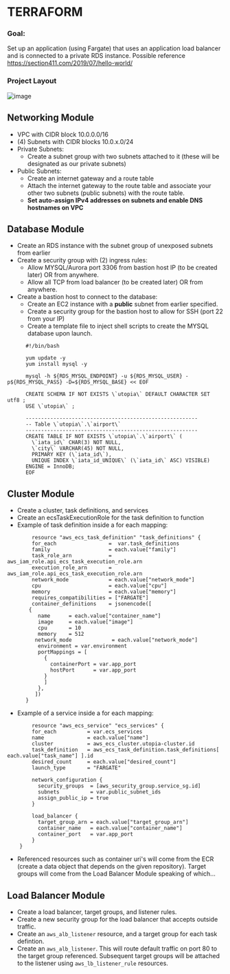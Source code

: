 # TERRAFORM

### Goal:
Set up an application (using Fargate) that uses an application load balancer and is connected to a private RDS instance. Possible reference https://section411.com/2019/07/hello-world/

### Project Layout
![image](https://user-images.githubusercontent.com/90656351/145691195-38e94c8b-90b9-4dfd-8a89-2c90ce05019a.png)


## Networking Module
- VPC with CIDR block 10.0.0.0/16
- (4) Subnets with CIDR blocks 10.0.x.0/24
- Private Subnets:
  - Create a subnet group with two subnets attached to it (these will be designated as our private subnets)
- Public Subnets:
  - Create an internet gateway and a route table
  - Attach the internet gateway to the route table and associate your other two subnets (public subnets) with the route table.  
  - **Set auto-assign IPv4 addresses on subnets and enable DNS hostnames on VPC**

## Database Module
- Create an RDS instance with the subnet group of unexposed subnets from earlier
- Create a security group with (2) ingress rules: 
  - Allow MYSQL/Aurora port 3306 from bastion host IP (to be created later) OR from anywhere.
  - Allow all TCP from load balancer (to be created later) OR from anywhere.
- Create a bastion host to connect to the database:
  - Create an EC2 instance with a **public** subnet from earlier specified.
  - Create a security group for the bastion host to allow for SSH (port 22 from your IP)
  - Create a template file to inject shell scripts to create the MYSQL database upon launch.
```
      #!/bin/bash

      yum update -y
      yum install mysql -y

      mysql -h ${RDS_MYSQL_ENDPOINT} -u ${RDS_MYSQL_USER} -p${RDS_MYSQL_PASS} -D=${RDS_MYSQL_BASE} << EOF 
 
      CREATE SCHEMA IF NOT EXISTS \`utopia\` DEFAULT CHARACTER SET utf8 ;
      USE \`utopia\` ;

      --------------------------------------------------------
      -- Table \`utopia\`.\`airport\`
      --------------------------------------------------------
      CREATE TABLE IF NOT EXISTS \`utopia\`.\`airport\` (  
        \`iata_id\` CHAR(3) NOT NULL,  
        \`city\` VARCHAR(45) NOT NULL,  
        PRIMARY KEY (\`iata_id\`),  
        UNIQUE INDEX \`iata_id_UNIQUE\` (\`iata_id\` ASC) VISIBLE)  
      ENGINE = InnoDB;  
      EOF  
```
## Cluster Module
- Create a cluster, task definitions, and services
- Create an ecsTaskExecutionRole for the task definition to function
- Example of task definition inside a for each mapping:
```
        resource "aws_ecs_task_definition" "task_definitions" {
        for_each                 =  var.task_definitions
        family                   = each.value["family"] 
        task_role_arn            = aws_iam_role.api_ecs_task_execution_role.arn
        execution_role_arn       = aws_iam_role.api_ecs_task_execution_role.arn
        network_mode             = each.value["network_mode"]
        cpu                      = each.value["cpu"]
        memory                   = each.value["memory"]
        requires_compatibilities = ["FARGATE"]
        container_definitions    = jsonencode([
       {
          name      = each.value["container_name"]
          image     = each.value["image"]
          cpu       = 10
          memory    = 512
         network_mode             = each.value["network_mode"]
          environment = var.environment
          portMappings = [
            {
              containerPort = var.app_port
              hostPort      = var.app_port
            }
            ]
          },
         ]) 
      }
```
- Example of a service inside a for each mapping:
```    
        resource "aws_ecs_service" "ecs_services" {
        for_each          = var.ecs_services
        name              = each.value["name"]
        cluster           = aws_ecs_cluster.utopia-cluster.id
        task_definition   = aws_ecs_task_definition.task_definitions[ each.value["task_name"] ].id
        desired_count     = each.value["desired_count"]
        launch_type       = "FARGATE"

        network_configuration {
          security_groups  = [aws_security_group.service_sg.id]
          subnets          = var.public_subnet_ids
          assign_public_ip = true
        }

        load_balancer {
          target_group_arn = each.value["target_group_arn"]
          container_name   = each.value["container_name"]
          container_port   = var.app_port
        }
    }
```
- Referenced resources such as container uri's will come from the ECR (create a data object that depends on the given repository). Target groups will come from the Load Balancer Module speaking of which...

## Load Balancer Module
- Create a load balancer, target groups, and listener rules.
- Create a new security group for the load balancer that accepts outside traffic.
- Create an ```aws_alb_listener``` resource, and a target group for each task defintion.
- Create an ```aws_alb_listener```. This will route default traffic on port 80 to the target group referenced. Subsequent target groups will be attached to the listener using ```aws_lb_listener_rule``` resources.
